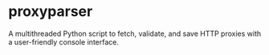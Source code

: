 # proxyparser
A multithreaded Python script to fetch, validate, and save HTTP proxies with a user-friendly console interface.
